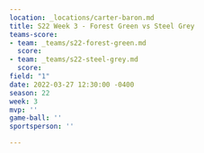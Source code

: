 ```yaml
---
location: _locations/carter-baron.md
title: S22 Week 3 - Forest Green vs Steel Grey
teams-score:
- team: _teams/s22-forest-green.md
  score: 
- team: _teams/s22-steel-grey.md
  score: 
field: "1"
date: 2022-03-27 12:30:00 -0400
season: 22
week: 3
mvp: ''
game-ball: ''
sportsperson: ''

---
```

